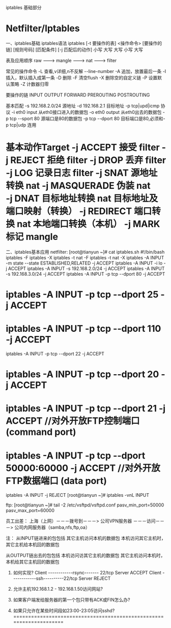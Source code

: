 
iptables 基础部分

Netfilter/Iptables
====================================================================

一、iptables基础
iptables语法
iptables [-t 要操作的表] <操作命令> [要操作的链] [规则号码] [匹配条件] [-j 匹配后的动作]
                  小写             大写              大写                             小写               大写

表及应用顺序
raw ---> mangle ---> nat ---> filter

常见的操作命令
-L		查看,v详细,n不反解   --line-number
-A		追加，放置最后一条
-I		插入，默认插入成第一条
-D		删除
-F		清空flush
-X		删除空的自定义链
-P		设置默认策略
-Z     计数器归零

要操作的链
INPUT
OUTPUT
FORWARD
PREROUTING
POSTROUTING

基本匹配
-s 192.168.2.0/24  	源地址
-d 192.168.2.1	    目标地址
-p tcp|upd|icmp     	协议
-i eth0		    		input 从eth0接口进入的数据包
-o eth0                  output 从eth0出去的数据包
-p tcp --sport 80    	源端口是80的数据包
-p tcp --dport 80   	目标端口是80,必须和-p tcp|udp 连用

基本动作Target
-j ACCEPT		    	接受				filter
-j REJECT		    	拒绝				filter
-j DROP		    		丢弃				filter
-j LOG                   记录日志       filter
-j SNAT		    	    源地址转换	nat
-j MASQUERADE    伪装				nat     
-j DNAT		    	    目标地址转换	nat     目标地址及端口映射（转换）
-j REDIRECT          端口转换       nat     本地端口转换（本机）
-j MARK		    	    标记				mangle
====================================================================


二、iptables基本应用
netfilter: 
[root@tianyun ~]# cat iptables.sh
#!/bin/bash
iptables -F
iptables -X
iptables -t nat -F
iptables -t nat -X
iptables -A INPUT -m state --state ESTABLISHED,RELATED -j ACCEPT
iptables -A INPUT -i lo -j ACCEPT
iptables -A INPUT -s 192.168.2.0/24 -j ACCEPT
iptables -A INPUT -s 192.168.3.0/24 -j ACCEPT
iptables -A INPUT -p tcp --dport 80 -j ACCEPT
# iptables -A INPUT -p tcp --dport 25 -j ACCEPT
# iptables -A INPUT -p tcp --dport 110 -j ACCEPT
iptables -A INPUT -p tcp --dport 22 -j ACCEPT
# iptables -A INPUT -p tcp --dport 20 -j ACCEPT					       
# iptables -A INPUT -p tcp --dport 21 -j ACCEPT					        //对外开放FTP控制端口 (command port)
# iptables -A INPUT -p tcp --dport 50000:60000 -j ACCEPT	        //对外开放FTP数据端口 (data port)
iptables -A INPUT -j REJECT
[root@tianyun ~]# iptables -vnL INPUT

ftp:
[root@tianyun ~]# tail -2 /etc/vsftpd/vsftpd.conf
pasv_min_port=50000
pasv_max_port=60000

员工出差：
上海（上网）－－－拨号到－－－> 公司VPN服务器 －－－访问－－－>  公司内网服务器（samba,nfs,ftp,oa）


注： 
从INPUT链进来的包包括
其它主机访问本机的数据包
本机访问其它主机时，其它主机给本机回的数据包

从OUTPUT链出去的包包括
本机访问访其它主机的数据包
其它主机访问本机时，本机给其它主机回的数据包

1. 如何实现?
Client ------------rsync------- 22/tcp Server		ACCEPT
Client ------------ssh----------22/tcp Server   	REJECT

2. 允许主机192.168.1.2 - 192.168.1.50访问网站?

3. 如果客户端发给服务器的第一个包只带有ACK或FIN怎么办?

4. 如果只允许在某些时间段如23:00-23:05访问sshd?
====================================================================







